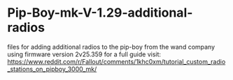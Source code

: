 # Pip-Boy-mk-V-1.29-additional-radios
files for adding additional radios to the pip-boy from the wand company
using firmware version 2v25.359
for a full guide visit: https://www.reddit.com/r/Fallout/comments/1khc0xm/tutorial_custom_radio_stations_on_pipboy_3000_mk/
